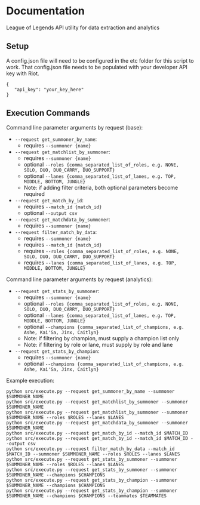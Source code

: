 # Documentation
League of Legends API utility for data extraction and analytics

## Setup
A config.json file will need to be configured in the etc folder for this script to work. That config.json file needs
to be populated with your developer API key with Riot.

```
{
   "api_key": "your_key_here"
}
```

## Execution Commands
Command line parameter arguments by request (base):
* `--request get_summoner_by_name`:
    * requires `--summoner {name}`
* `--request get_matchlist_by_summoner`:
    * requires `--summoner {name}`
    * optional `--roles {comma_separated_list_of_roles, e.g. NONE, SOLO, DUO, DUO_CARRY, DUO_SUPPORT}`
    * optional `--lanes {comma_separated_list_of_lanes, e.g. TOP, MIDDLE, BOTTOM, JUNGLE}`
    * Note: if adding filter criteria, both optional parameters become required
* `--request get_match_by_id`:
    * requires `--match_id {match_id}`
    * optional `--output csv`
* `--request get_matchdata_by_summoner`:
    * requires `--summoner {name}`
* `--request filter_match_by_data`:
    * requires `--summoner {name}`
    * requires `--match_id {match_id}`
    * requires `--roles {comma_separated_list_of_roles, e.g. NONE, SOLO, DUO, DUO_CARRY, DUO_SUPPORT}`
    * requires `--lanes {comma_separated_list_of_lanes, e.g. TOP, MIDDLE, BOTTOM, JUNGLE}`

Command line parameter arguments by request (analytics):
* `--request get_stats_by_summoner`:
    * requires `--summoner {name}`
    * optional `--roles {comma_separated_list_of_roles, e.g. NONE, SOLO, DUO, DUO_CARRY, DUO_SUPPORT}`
    * optional `--lanes {comma_separated_list_of_lanes, e.g. TOP, MIDDLE, BOTTOM, JUNGLE}`
    * optional `--champions {comma_separated_list_of_champions, e.g. Ashe, Kai'Sa, Jinx, Caitlyn}`
    * Note: if filtering by champion, must supply a champion list only
    * Note: if filtering by role or lane, must supply by role and lane
* `--request get_stats_by_champion`:
    * requires `--summoner {name}`
    * optional `--champions {comma_separated_list_of_champions, e.g. Ashe, Kai'Sa, Jinx, Caitlyn}`

Example execution:
```
python src/execute.py --request get_summoner_by_name --summoner $SUMMONER_NAME
python src/execute.py --request get_matchlist_by_summoner --summoner $SUMMONER_NAME
python src/execute.py --request get_matchlist_by_summoner --summoner $SUMMONER_NAME --roles $ROLES --lanes $LANES
python src/execute.py --request get_matchdata_by_summoner --summoner $SUMMONER_NAME
python src/execute.py --request get_match_by_id --match_id $MATCH_ID
python src/execute.py --request get_match_by_id --match_id $MATCH_ID --output csv
python src/execute.py --request filter_match_by_data --match_id $MATCH_ID --summoner $SUMMONER_NAME --roles $ROLES --lanes $LANES
python src/execute.py --request get_stats_by_summoner --summoner $SUMMONER_NAME --roles $ROLES --lanes $LANES
python src/execute.py --request get_stats_by_summoner --summoner $SUMMONER_NAME --champions $CHAMPIONS
python src/execute.py --request get_stats_by_champion --summoner $SUMMONER_NAME --champions $CHAMPIONS
python src/execute.py --request get_stats_by_champion --summoner $SUMMONER_NAME --champions $CHAMPIONS --teammates $TEAMMATES
```
